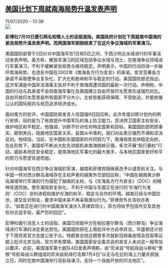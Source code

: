 <!--1594482902000-->
[美国计划下周就南海局势升温发表声明](http://www.rfi.fr//cn/%E4%BA%9A%E6%B4%B2/20200711-%E7%BE%8E%E5%9B%BD%E8%AE%A1%E5%88%92%E4%B8%8B%E5%91%A8%E5%B0%B1%E5%8D%97%E6%B5%B7%E5%B1%80%E5%8A%BF%E5%8D%87%E6%B8%A9%E5%8F%91%E8%A1%A8%E5%A3%B0%E6%98%8E)
------

<div>11/07/2020 - 13:39</div><img src="https://s.rfi.fr/media/display/c495cc30-b9f8-11ea-b262-005056bff430/w:310/p:16x9/EbKTdzFU8AEllDm.jpg"><p><strong>彭博社7月10日援引两名知情人士的话报道指，美国政府计划在下周就南中国海的紧张局势升温发表声明。而两国海军刚刚结束了在这片争议海域的军事演习。</strong></p><div class="t-content__body u-clearfix"><div class="m-interstitial"></div><p>美国国防部曾于2日针对中国海军在1日和5日之间，于西沙附近水域进行的军事活动发表声明。美方称，解放军演习的区域包括争议水域与领土，在南海争议领域进行军事演习，不利于缓解紧张局势与维持稳定。声明表示，中国的行动将进一步破坏南海局势，也违反中国在2002年《南海各方行为宣言》的承诺。宣言签署各方承诺不采取使争议复杂化、扩大化和影响和平与稳定的行动。美国国防部还指出，这次军演是中国非法海事主张并不利于南海周遭邻国的最新一次行动。声明称，中国的行动与其承诺不会将南海军事化及美国建立自由开放印太愿景形成强烈对比。自由开放印太愿景是所有国家不分大小，主权皆能获得保障、不受胁迫，并能依循公认的国际规则与规范追求经济成长。</p><p>面对美方的批评，中国国防部发言人任国强9日回应称，此次年度训练计划内的例行安排，目的是为了有效提升中国军队的海上防卫能力，坚决捍卫国家主权安全，维护地区和平稳定。他强调，训练不针对任何特定国家和目标。美国国防部罔顾事实，颠倒黑白，挑拨地区国家关系，妄图从中渔利，我们对此表示强烈不满和坚决反对。他续指，当前，在中国和东盟国家的共同努力下，南海局势总体稳定向好。在此形势下，美国却不断派大批先进舰机来南海挑衅示强，多次开展“航行霸权”行动，威胁本地区安全稳定，是南海地区军事化的最大推手，与本地区国家爱好和平的努力与愿望背道而驰。</p><p>针对中国海军在西沙争议海域的军演，越南和菲律宾相继表态予以谴责和关注。与中国一样对西沙群岛海域存在主权声索的越南外交部回应称，“中国在越南黄沙群岛海域举行军演的行为侵犯了越南的主权，与《东海各方行为宣言》（DOC）的精神背道而驰，使东海局势复杂化，不利于中国与东盟正在进行的‘东海行为准则’（COC）谈判进程和维护东海的和平、稳定与合作的环境。越南已经与中国交涉，递交反对照会，要求中国未来不再采取类似行为。”菲律宾外长洛钦亦表示，“如若正在进行的中国南海军演涉入菲律宾领土，菲方将给予包括外交及其他任何合适手段，最严厉的回应”。</p><p>彭博社援引消息人士的话指，美国已经就中方在帕拉塞尔群岛（西沙群岛）争议海域进行军演的决定表达担忧。美国国防部在上周批评中方此举非法，华盛顿还计划于下周将其官方态度公告于众。特朗普总统近期曾多次就新冠病毒疫情及贸易等议题上批评北京当局，双方早有摩擦。美国国家安全委员会的发言人未对这一报导加以置评。此前，美国海军第七舰队4日发表声明称，由“尼米兹”号航母战斗群和“里根”号航母战斗群组成的尼米兹航母打击群7月4日“以无与伦比的海上力量庆祝独立日，同时在南中国海举行双航母演习，支持一个自由开放的印太地区”。</p><p> </p><div class="o-self-promo o-self-promo--nl o-self-promo--hidden" data-selfpromo-newsletter></div><div class="o-self-promo o-self-promo--app o-self-promo--hidden" data-selfpromo-app></div></div>
